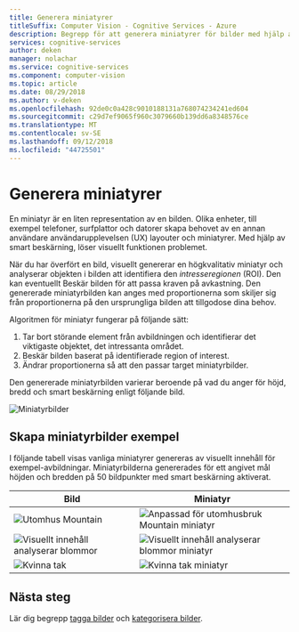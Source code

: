```yaml
---
title: Generera miniatyrer
titleSuffix: Computer Vision - Cognitive Services - Azure
description: Begrepp för att generera miniatyrer för bilder med hjälp av visuellt innehåll i Azure Cognitive Services.
services: cognitive-services
author: deken
manager: nolachar
ms.service: cognitive-services
ms.component: computer-vision
ms.topic: article
ms.date: 08/29/2018
ms.author: v-deken
ms.openlocfilehash: 92de0c0a428c9010188131a768074234241ed604
ms.sourcegitcommit: c29d7ef9065f960c3079660b139dd6a8348576ce
ms.translationtype: MT
ms.contentlocale: sv-SE
ms.lasthandoff: 09/12/2018
ms.locfileid: "44725501"
---
```

# <a name="generating-thumbnails"></a>Generera miniatyrer

En miniatyr är en liten representation av en bilden. Olika enheter, till exempel telefoner, surfplattor och datorer skapa behovet av en annan användare användarupplevelsen (UX) layouter och miniatyrer. Med hjälp av smart beskärning, löser visuellt funktionen problemet.

När du har överfört en bild, visuellt genererar en högkvalitativ miniatyr och analyserar objekten i bilden att identifiera den *intresseregionen* (ROI). Den kan eventuellt Beskär bilden för att passa kraven på avkastning. Den genererade miniatyrbilden kan anges med proportionerna som skiljer sig från proportionerna på den ursprungliga bilden att tillgodose dina behov.

Algoritmen för miniatyr fungerar på följande sätt:

1. Tar bort störande element från avbildningen och identifierar det viktigaste objektet, det intressanta området.
2. Beskär bilden baserat på identifierade region of interest.
3. Ändrar proportionerna så att den passar target miniatyrbilder.

Den genererade miniatyrbilden varierar beroende på vad du anger för höjd, bredd och smart beskärning enligt följande bild.

![Miniatyrbilder](./Images/thumbnail-demo.png)

## <a name="thumbnail-generation-examples"></a>Skapa miniatyrbilder exempel

I följande tabell visas vanliga miniatyrer genereras av visuellt innehåll för exempel-avbildningar. Miniatyrbilderna genererades för ett angivet mål höjden och bredden på 50 bildpunkter med smart beskärning aktiverat.

| Bild | Miniatyr |
|-------|-----------|
|![Utomhus Mountain](./Images/mountain_vista.png) | ![Anpassad för utomhusbruk Mountain miniatyr](./Images/mountain_vista_thumbnail.png) |
|![Visuellt innehåll analyserar blommor](./Images/flower.png) | ![Visuellt innehåll analyserar blommor miniatyr](./Images/flower_thumbnail.png) |
|![Kvinna tak](./Images/woman_roof.png) | ![Kvinna tak miniatyr](./Images/woman_roof_thumbnail.png) |

## <a name="next-steps"></a>Nästa steg

Lär dig begrepp [tagga bilder](concept-tagging-images.md) och [kategorisera bilder](concept-categorizing-images.md).